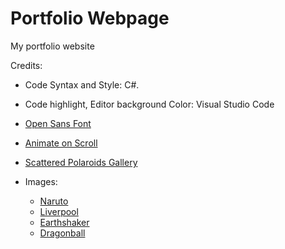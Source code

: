 # Portfolio Webpage
My portfolio website

Credits:
- Code Syntax and Style: C#.
- Code highlight, Editor background Color: Visual Studio Code
- [Open Sans Font](https://fonts.googleapis.com/css?family=Open+Sans)
- [Animate on Scroll](https://github.com/michalsnik/aos)
- [Scattered Polaroids Gallery](https://github.com/codrops/ScatteredPolaroidsGallery)

- Images:
  - [Naruto](http://wallpaper-gallery.net/images/wallpaper-laptop-naruto/wallpaper-laptop-naruto-23.jpg)
  - [Liverpool](https://wallpaperscraft.com/image/liverpool_uefa_evrofinal_england_cup_27760_1920x1080.jpg)
  - [Earthshaker](http://wallpapersdota2.com/wp-content/uploads/2015/02/wallpapersdota2.com-699.jpg)
  - [Dragonball](http://wallpapersafari.com/w/hQ4VgI/)

